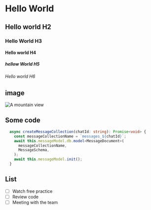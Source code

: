 # Hello World
## Hello world H2
### Hello World H3
#### Hello world H4
##### hellow World H5
###### Hello world H6


## image
![A mountain view](https://picsum.photos/seed/picsum/200/300)

## Some code

```ts
  async createMessageCollection(chatId: string): Promise<void> {
    const messageCollectionName = `messages_${chatId}`;
    await this.messageModel.db.model<MessageDocument>(
      messageCollectionName,
      MessageSchema,
    );
    await this.messageModel.init();
  }
````

## List

- [ ] Watch free practice
- [ ] Review code
- [ ] Meeting with the team

